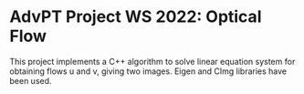 # AdvPT Project WS 2022: Optical Flow

This project implements a C++ algorithm to solve linear equation system for obtaining flows u and v, giving two images.
Eigen and CImg libraries have been used.
